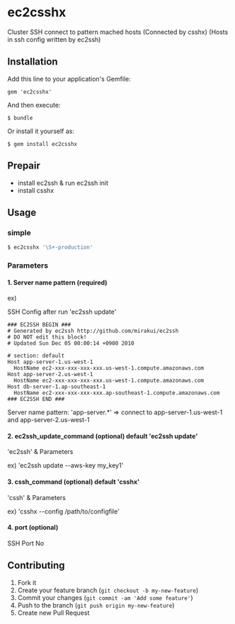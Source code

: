 # ec2csshx

Cluster SSH connect to pattern mached hosts (Connected by csshx) (Hosts in ssh config written by ec2ssh)

## Installation

Add this line to your application's Gemfile:

    gem 'ec2csshx'

And then execute:

    $ bundle

Or install it yourself as:

    $ gem install ec2csshx

## Prepair

- install ec2ssh & run ec2ssh init
- install csshx

## Usage

### simple

````sh
$ ec2csshx '\S+-production' 
````

### Parameters

#### 1. Server name pattern (required)

ex) 

SSH Config after run 'ec2ssh update'
````
### EC2SSH BEGIN ###
# Generated by ec2ssh http://github.com/mirakui/ec2ssh
# DO NOT edit this block!
# Updated Sun Dec 05 00:00:14 +0900 2010

# section: default
Host app-server-1.us-west-1
  HostName ec2-xxx-xxx-xxx-xxx.us-west-1.compute.amazonaws.com
Host app-server-2.us-west-1
  HostName ec2-xxx-xxx-xxx-xxx.us-west-1.compute.amazonaws.com
Host db-server-1.ap-southeast-1
  HostName ec2-xxx-xxx-xxx-xxx.ap-southeast-1.compute.amazonaws.com
### EC2SSH END ###
````

Server name pattern: 'app-server.*' => connect to app-server-1.us-west-1 and app-server-2.us-west-1

#### 2. ec2ssh_update_command (optional) default 'ec2ssh update'

'ec2ssh' & Parameters 

ex) 'ec2ssh update --aws-key my_key1'

#### 3. cssh_command (optional) default 'csshx'

'cssh' & Parameters

ex) 'csshx --config /path/to/configfile'

#### 4. port (optional)

SSH Port No

## Contributing

1. Fork it
2. Create your feature branch (`git checkout -b my-new-feature`)
3. Commit your changes (`git commit -am 'Add some feature'`)
4. Push to the branch (`git push origin my-new-feature`)
5. Create new Pull Request
